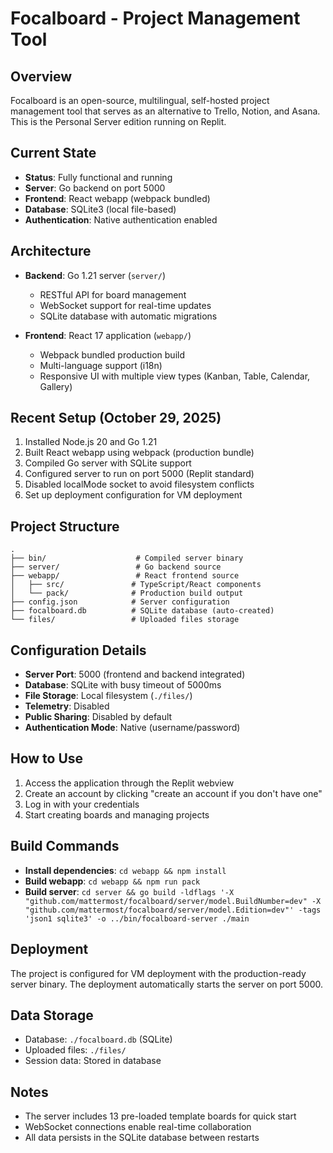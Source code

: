 # Focalboard - Project Management Tool

## Overview
Focalboard is an open-source, multilingual, self-hosted project management tool that serves as an alternative to Trello, Notion, and Asana. This is the Personal Server edition running on Replit.

## Current State
- **Status**: Fully functional and running
- **Server**: Go backend on port 5000
- **Frontend**: React webapp (webpack bundled)
- **Database**: SQLite3 (local file-based)
- **Authentication**: Native authentication enabled

## Architecture
- **Backend**: Go 1.21 server (`server/`)
  - RESTful API for board management
  - WebSocket support for real-time updates
  - SQLite database with automatic migrations
  
- **Frontend**: React 17 application (`webapp/`)
  - Webpack bundled production build
  - Multi-language support (i18n)
  - Responsive UI with multiple view types (Kanban, Table, Calendar, Gallery)

## Recent Setup (October 29, 2025)
1. Installed Node.js 20 and Go 1.21
2. Built React webapp using webpack (production bundle)
3. Compiled Go server with SQLite support
4. Configured server to run on port 5000 (Replit standard)
5. Disabled localMode socket to avoid filesystem conflicts
6. Set up deployment configuration for VM deployment

## Project Structure
```
.
├── bin/                    # Compiled server binary
├── server/                 # Go backend source
├── webapp/                 # React frontend source
│   ├── src/               # TypeScript/React components
│   └── pack/              # Production build output
├── config.json            # Server configuration
├── focalboard.db          # SQLite database (auto-created)
└── files/                 # Uploaded files storage
```

## Configuration Details
- **Server Port**: 5000 (frontend and backend integrated)
- **Database**: SQLite with busy timeout of 5000ms
- **File Storage**: Local filesystem (`./files/`)
- **Telemetry**: Disabled
- **Public Sharing**: Disabled by default
- **Authentication Mode**: Native (username/password)

## How to Use
1. Access the application through the Replit webview
2. Create an account by clicking "create an account if you don't have one"
3. Log in with your credentials
4. Start creating boards and managing projects

## Build Commands
- **Install dependencies**: `cd webapp && npm install`
- **Build webapp**: `cd webapp && npm run pack`
- **Build server**: `cd server && go build -ldflags '-X "github.com/mattermost/focalboard/server/model.BuildNumber=dev" -X "github.com/mattermost/focalboard/server/model.Edition=dev"' -tags 'json1 sqlite3' -o ../bin/focalboard-server ./main`

## Deployment
The project is configured for VM deployment with the production-ready server binary. The deployment automatically starts the server on port 5000.

## Data Storage
- Database: `./focalboard.db` (SQLite)
- Uploaded files: `./files/`
- Session data: Stored in database

## Notes
- The server includes 13 pre-loaded template boards for quick start
- WebSocket connections enable real-time collaboration
- All data persists in the SQLite database between restarts
